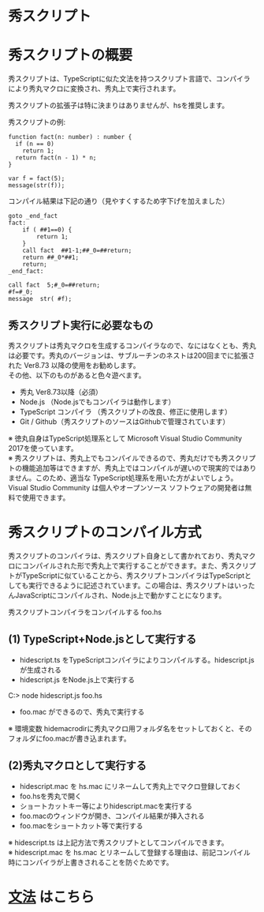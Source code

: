 ﻿# 秀スクリプト


# 秀スクリプトの概要

秀スクリプトは、TypeScriptに似た文法を持つスクリプト言語で、コンパイラにより秀丸マクロに変換され、秀丸上で実行されます。

秀スクリプトの拡張子は特に決まりはありませんが、hsを推奨します。

秀スクリプトの例:

```
function fact(n: number) : number {
  if (n == 0)
    return 1;
  return fact(n - 1) * n;
}

var f = fact(5);
message(str(f));
```

コンパイル結果は下記の通り（見やすくするため字下げを加えました）

```
goto _end_fact
fact:
	if ( ##1==0) {
		return 1;
	}
	call fact  ##1-1;##_0=##return;
	return ##_0*##1;
	return;
_end_fact:

call fact  5;#_0=##return;
#f=#_0;
message  str( #f);
```


## 秀スクリプト実行に必要なもの

秀スクリプトは秀丸マクロを生成するコンパイラなので、なにはなくとも、秀丸は必要です。秀丸のバージョンは、サブルーチンのネストは200回までに拡張された Ver8.73 以降の使用をお勧めします。  
その他、以下のものがあると色々遊べます。

- 秀丸 Ver8.73以降（必須）
- Node.js （Node.jsでもコンパイラは動作します）
- TypeScript コンパイラ （秀スクリプトの改良、修正に使用します）
- Git / Github（秀スクリプトのソースはGithubで管理されています）

※ 徳丸自身はTypeScript処理系として Microsoft Visual Studio Community 2017を使っています。  
※ 秀スクリプトは、秀丸上でもコンパイルできるので、秀丸だけでも秀スクリプトの機能追加等はできますが、秀丸上ではコンパイルが遅いので現実的ではありません。このため、適当な TypeScript処理系を用いた方がよいでしょう。Visual Studio Community は個人やオープンソース ソフトウェアの開発者は無料で使用できます。



# 秀スクリプトのコンパイル方式

秀スクリプトのコンパイラは、秀スクリプト自身として書かれており、秀丸マクロにコンパイルされた形で秀丸上で実行することができます。また、秀スクリプトがTypeScriptに似ていることから、秀スクリプトコンパイラはTypeScriptとしても実行できるように記述されています。この場合は、秀スクリプトはいったんJavaScriptにコンパイルされ、Node.js上で動かすことになります。

秀スクリプトコンパイラをコンパイルする foo.hs 

## (1) TypeScript+Node.jsとして実行する
- hidescript.ts をTypeScriptコンパイラによりコンパイルする。hidescript.jsが生成される
- hidescript.js をNode.js上で実行する

C:> node hidescript.js foo.hs

- foo.mac ができるので、秀丸で実行する

※ 環境変数 hidemacrodirに秀丸マクロ用フォルダ名をセットしておくと、そのフォルダにfoo.macが書き込まれます。


## (2)秀丸マクロとして実行する
- hidescript.mac を hs.mac にリネームして秀丸上でマクロ登録しておく
- foo.hsを秀丸で開く
- ショートカットキー等によりhidescript.macを実行する
- foo.macのウィンドウが開き、コンパイル結果が挿入される
- foo.macをショートカット等で実行する

※ hidescript.ts は上記方法で秀スクリプトとしてコンパイルできます。  
※ hidescript.mac を hs.mac とリネームして登録する理由は、前記コンパイル時にコンパイラが上書きされることを防ぐためです。

# [文法](docs/syntax.md) はこちら

